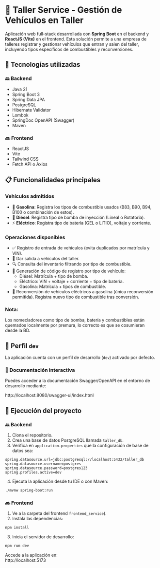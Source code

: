 
# 🚗 Taller Service - Gestión de Vehículos en Taller

Aplicación web full-stack desarrollada con **Spring Boot** en el backend y **ReactJS (Vite)** en el frontend. Esta solución permite a una empresa de talleres registrar y gestionar vehículos que entran y salen del taller, incluyendo tipos específicos de combustibles y reconversiones.

## 🧰 Tecnologías utilizadas

### 🔙 Backend
- Java 21
- Spring Boot 3
- Spring Data JPA
- PostgreSQL
- Hibernate Validator
- Lombok
- SpringDoc OpenAPI (Swagger)
- Maven

### 🔜 Frontend
- ReactJS
- Vite
- Tailwind CSS
- Fetch API o Axios

## 📋 Funcionalidades principales

### Vehículos admitidos
- 🚗 **Gasolina**: Registra los tipos de combustible usados (B83, B90, B94, B100 o combinación de estos).
- 🚙 **Diésel**: Registra tipo de bomba de inyección (Lineal o Rotatoria).
- ⚡ **Eléctrico**: Registra tipo de batería (GEL o LITIO), voltaje y corriente.

### Operaciones disponibles
- ✅ Registro de entrada de vehículos (evita duplicados por matrícula y VIN).
- 🚪 Dar salida a vehículos del taller.
- 🔍 Consulta del inventario filtrando por tipo de combustible.
- 🧾 Generación de código de registro por tipo de vehículo:
    - Diésel: Matrícula + tipo de bomba.
    - Eléctrico: VIN + voltaje + corriente + tipo de batería.
    - Gasolina: Matrícula + tipos de combustible.
- 🔄 Reconversión de vehículos eléctricos a gasolina (única reconversión permitida). Registra nuevo tipo de combustible tras conversión.

### Nota: ###
Los nomecladores como tipo de bomba, batería y combustibles están quemados localmente por premura, lo correcto es que se cosumieran desde la BD.

## 🧪 Perfil `dev`

La aplicación cuenta con un perfil de desarrollo (`dev`) activado por defecto.

### 📘 Documentación interactiva
Puedes acceder a la documentación Swagger/OpenAPI en el entorno de desarrollo mediante:

http://localhost:8080/swagger-ui/index.html


## 🚀 Ejecución del proyecto

### 🔙 Backend

1. Clona el repositorio.
2. Crea una base de datos PostgreSQL llamada `taller_db`.
3. Verifica en `application.properties` que la configuración de base de datos sea:

```
spring.datasource.url=jdbc:postgresql://localhost:5432/taller_db
spring.datasource.username=postgres
spring.datasource.password=postgres123
spring.profiles.active=dev
```

4. Ejecuta la aplicación desde tu IDE o con Maven:

````bash
./mvnw spring-boot:run
````


### 🔜 Frontend

1. Ve a la carpeta del frontend `frontend_service`).
2. Instala las dependencias:

````bash
npm install
````

3. Inicia el servidor de desarrollo:

````bash
npm run dev
````


Accede a la aplicación en:  
http://localhost:5173

